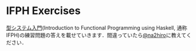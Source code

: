 # IFPH Exercises
[型システム入門](http://amzn.to/1pdO5KX)(Introduction to Functional Programming using Haskell, 通称IFPH)の練習問題の答えを載せていきます．間違っていたら[@na2hiro](https://twitter.com/na2hiro)に教えてください．

